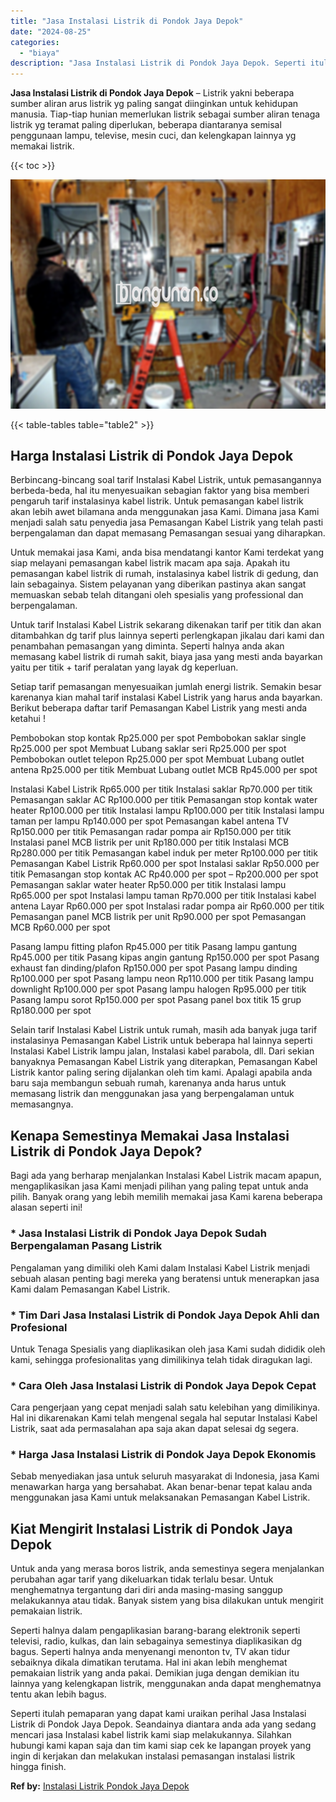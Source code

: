```yaml
---
title: "Jasa Instalasi Listrik di Pondok Jaya Depok"
date: "2024-08-25"
categories: 
  - "biaya"
description: "Jasa Instalasi Listrik di Pondok Jaya Depok. Seperti itulah pemaparan yang dapat kami uraikan perihal Jasa Instalasi Listrik di Pondok Jaya Depok. Seandainya..."
---
```


**Jasa Instalasi Listrik di Pondok Jaya Depok** – Listrik yakni beberapa sumber aliran arus listrik yg paling sangat diinginkan untuk kehidupan manusia. Tiap-tiap hunian memerlukan listrik sebagai sumber aliran tenaga listrik yg teramat paling diperlukan, beberapa diantaranya semisal penggunaan lampu, televise, mesin cuci, dan kelengkapan lainnya yg memakai listrik.

{{< toc >}}

![Jasa Instalasi Listrik di Pondok Jaya Depok](/images/instalasi-listrik-murah04.png)

{{< table-tables table="table2" >}}

## Harga Instalasi Listrik di Pondok Jaya Depok

Berbincang-bincang soal tarif Instalasi Kabel Listrik, untuk pemasangannya berbeda-beda, hal itu menyesuaikan sebagian faktor yang bisa memberi pengaruh tarif instalasinya kabel listrik. Untuk pemasangan kabel listrik akan lebih awet bilamana anda menggunakan jasa Kami. Dimana jasa Kami menjadi salah satu penyedia jasa Pemasangan Kabel Listrik yang telah pasti berpengalaman dan dapat memasang Pemasangan sesuai yang diharapkan.

Untuk memakai jasa Kami, anda bisa mendatangi kantor Kami terdekat yang siap melayani pemasangan kabel listrik macam apa saja. Apakah itu pemasangan kabel listrik di rumah, instalasinya kabel listrik di gedung, dan lain sebagainya. Sistem pelayanan yang diberikan pastinya akan sangat memuaskan sebab telah ditangani oleh spesialis yang professional dan berpengalaman.

Untuk tarif Instalasi Kabel Listrik sekarang dikenakan tarif per titik dan akan ditambahkan dg tarif plus lainnya seperti perlengkapan jikalau dari kami dan penambahan pemasangan yang diminta. Seperti halnya anda akan memasang kabel listrik di rumah sakit, biaya jasa yang mesti anda bayarkan yaitu per titik + tarif peralatan yang layak dg keperluan.

Setiap tarif pemasangan menyesuaikan jumlah energi listrik. Semakin besar karenanya kian mahal tarif instalasi Kabel Listrik yang harus anda bayarkan. Berikut beberapa daftar tarif Pemasangan Kabel Listrik yang mesti anda ketahui !

Pembobokan stop kontak Rp25.000 per spot Pembobokan saklar single Rp25.000 per spot Membuat Lubang saklar seri Rp25.000 per spot Pembobokan outlet telepon Rp25.000 per spot Membuat Lubang outlet antena Rp25.000 per titik Membuat Lubang outlet MCB Rp45.000 per spot

Instalasi Kabel Listrik Rp65.000 per titik Instalasi saklar Rp70.000 per titik Pemasangan saklar AC Rp100.000 per titik Pemasangan stop kontak water heater Rp100.000 per titik Instalasi lampu Rp100.000 per titik Instalasi lampu taman per lampu Rp140.000 per spot Pemasangan kabel antena TV Rp150.000 per titik Pemasangan radar pompa air Rp150.000 per titik Instalasi panel MCB listrik per unit Rp180.000 per titik Instalasi MCB Rp280.000 per titik Pemasangan kabel induk per meter Rp100.000 per titik Pemasangan Kabel Listrik Rp60.000 per spot Instalasi saklar Rp50.000 per titik Pemasangan stop kontak AC Rp40.000 per spot – Rp200.000 per spot Pemasangan saklar water heater Rp50.000 per titik Instalasi lampu Rp65.000 per spot Instalasi lampu taman Rp70.000 per titik Instalasi kabel antena Layar Rp60.000 per spot Instalasi radar pompa air Rp60.000 per titik Pemasangan panel MCB listrik per unit Rp90.000 per spot Pemasangan MCB Rp60.000 per spot

Pasang lampu fitting plafon Rp45.000 per titik Pasang lampu gantung Rp45.000 per titik Pasang kipas angin gantung Rp150.000 per spot Pasang exhaust fan dinding/plafon Rp150.000 per spot Pasang lampu dinding Rp100.000 per spot Pasang lampu neon Rp110.000 per titik Pasang lampu downlight Rp100.000 per spot Pasang lampu halogen Rp95.000 per titik Pasang lampu sorot Rp150.000 per spot Pasang panel box titik 15 grup Rp180.000 per spot

Selain tarif Instalasi Kabel Listrik untuk rumah, masih ada banyak juga tarif instalasinya Pemasangan Kabel Listrik untuk beberapa hal lainnya seperti Instalasi Kabel Listrik lampu jalan, Instalasi kabel parabola, dll. Dari sekian banyaknya Pemasangan Kabel Listrik yang diterapkan, Pemasangan Kabel Listrik kantor paling sering dijalankan oleh tim kami. Apalagi apabila anda baru saja membangun sebuah rumah, karenanya anda harus untuk memasang listrik dan menggunakan jasa yang berpengalaman untuk memasangnya.

## Kenapa Semestinya Memakai Jasa Instalasi Listrik di Pondok Jaya Depok?

Bagi ada yang berharap menjalankan Instalasi Kabel Listrik macam apapun, mengaplikasikan jasa Kami menjadi pilihan yang paling tepat untuk anda pilih. Banyak orang yang lebih memilih memakai jasa Kami karena beberapa alasan seperti ini!

### \* Jasa Instalasi Listrik di Pondok Jaya Depok Sudah Berpengalaman Pasang Listrik

Pengalaman yang dimiliki oleh Kami dalam Instalasi Kabel Listrik menjadi sebuah alasan penting bagi mereka yang beratensi untuk menerapkan jasa Kami dalam Pemasangan Kabel Listrik.

### \* Tim Dari Jasa Instalasi Listrik di Pondok Jaya Depok Ahli dan Profesional

Untuk Tenaga Spesialis yang diaplikasikan oleh jasa Kami sudah dididik oleh kami, sehingga profesionalitas yang dimilikinya telah tidak diragukan lagi.

### \* Cara Oleh Jasa Instalasi Listrik di Pondok Jaya Depok Cepat

Cara pengerjaan yang cepat menjadi salah satu kelebihan yang dimilikinya. Hal ini dikarenakan Kami telah mengenal segala hal seputar Instalasi Kabel Listrik, saat ada permasalahan apa saja akan dapat selesai dg segera.

### \* Harga Jasa Instalasi Listrik di Pondok Jaya Depok Ekonomis

Sebab menyediakan jasa untuk seluruh masyarakat di Indonesia, jasa Kami menawarkan harga yang bersahabat. Akan benar-benar tepat kalau anda menggunakan jasa Kami untuk melaksanakan Pemasangan Kabel Listrik.

## Kiat Mengirit Instalasi Listrik di Pondok Jaya Depok


Untuk anda yang merasa boros listrik, anda semestinya segera menjalankan perubahan agar tarif yang dikeluarkan tidak terlalu besar. Untuk menghematnya tergantung dari diri anda masing-masing sanggup melakukannya atau tidak. Banyak sistem yang bisa dilakukan untuk mengirit pemakaian listrik.

Seperti halnya dalam pengaplikasian barang-barang elektronik seperti televisi, radio, kulkas, dan lain sebagainya semestinya diaplikasikan dg bagus. Seperti halnya anda menyenangi menonton tv, TV akan tidur sebaiknya dikala dimatikan terutama. Hal ini akan lebih menghemat pemakaian listrik yang anda pakai. Demikian juga dengan demikian itu lainnya yang kelengkapan listrik, menggunakan anda dapat menghematnya tentu akan lebih bagus.

Seperti itulah pemaparan yang dapat kami uraikan perihal Jasa Instalasi Listrik di Pondok Jaya Depok. Seandainya diantara anda ada yang sedang mencari jasa Instalasi kabel listrik kami siap melakukannya. Silahkan hubungi kami kapan saja dan tim kami siap cek ke lapangan proyek yang ingin di kerjakan dan melakukan instalasi pemasangan instalasi listrik hingga finish.

**Ref by:** [Instalasi Listrik Pondok Jaya Depok](https://id.wikipedia.org/wiki/Instalasi)
